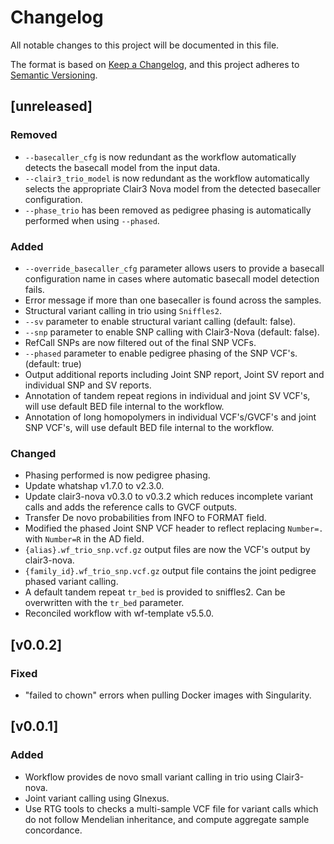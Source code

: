 # Changelog
All notable changes to this project will be documented in this file.

The format is based on [Keep a Changelog](https://keepachangelog.com/en/1.1.0/),
and this project adheres to [Semantic Versioning](https://semver.org/spec/v2.0.0.html).

## [unreleased]
### Removed
- `--basecaller_cfg` is now redundant as the workflow automatically detects the basecall model from the input data.
- `--clair3_trio_model` is now redundant as the workflow automatically selects the appropriate Clair3 Nova model from the detected basecaller configuration.
- `--phase_trio` has been removed as pedigree phasing is automatically performed when using `--phased`.
### Added
- `--override_basecaller_cfg` parameter allows users to provide a basecall configuration name in cases where automatic basecall model detection fails.
- Error message if more than one basecaller is found across the samples.
- Structural variant calling in trio using `Sniffles2`.
- `--sv` parameter to enable structural variant calling (default: false).
- `--snp` parameter to enable SNP calling with Clair3-Nova (default: false).
- RefCall SNPs are now filtered out of the final SNP VCFs.
- `--phased` parameter to enable pedigree phasing of the SNP VCF's. (default: true) 
- Output additional reports including Joint SNP report, Joint SV report and individual SNP and SV reports.
- Annotation of tandem repeat regions in individual and joint SV VCF's, will use default BED file internal to the workflow.
- Annotation of long homopolymers in individual VCF's/GVCF's and joint SNP VCF's, will use default BED file internal to the workflow.
### Changed
- Phasing performed is now pedigree phasing.
- Update whatshap v1.7.0 to v2.3.0. 
- Update clair3-nova v0.3.0 to v0.3.2 which reduces incomplete variant calls and adds the reference calls to GVCF outputs.
- Transfer De novo probabilities from INFO to FORMAT field.
- Modified the phased Joint SNP VCF header to reflect replacing `Number=.` with `Number=R` in the AD field.
- `{alias}.wf_trio_snp.vcf.gz` output files are now the VCF's output by clair3-nova.
- `{family_id}.wf_trio_snp.vcf.gz` output file contains the joint pedigree phased variant calling.
- A default tandem repeat `tr_bed` is provided to sniffles2. Can be overwritten with the `tr_bed` parameter.
- Reconciled workflow with wf-template v5.5.0.

## [v0.0.2]
### Fixed
* "failed to chown" errors when pulling Docker images with Singularity.

## [v0.0.1]
### Added
* Workflow provides de novo small variant calling in trio using Clair3-nova.
* Joint variant calling using Glnexus.
* Use RTG tools to checks a multi-sample VCF file for variant calls which do not follow Mendelian inheritance, and compute aggregate sample concordance.
